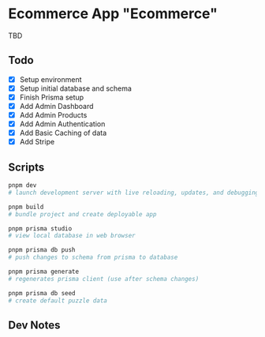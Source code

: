 # Ecommerce App "Ecommerce"

TBD

## Todo

-   [x] Setup environment
-   [x] Setup initial database and schema
-   [x] Finish Prisma setup
-   [x] Add Admin Dashboard
-   [x] Add Admin Products
-   [x] Add Admin Authentication
-   [x] Add Basic Caching of data
-   [x] Add Stripe

## Scripts

```bash
pnpm dev
# launch development server with live reloading, updates, and debugging.

pnpm build
# bundle project and create deployable app

pnpm prisma studio
# view local database in web browser

pnpm prisma db push
# push changes to schema from prisma to database

pnpm prisma generate
# regenerates prisma client (use after schema changes)

pnpm prisma db seed
# create default puzzle data
```

## Dev Notes
